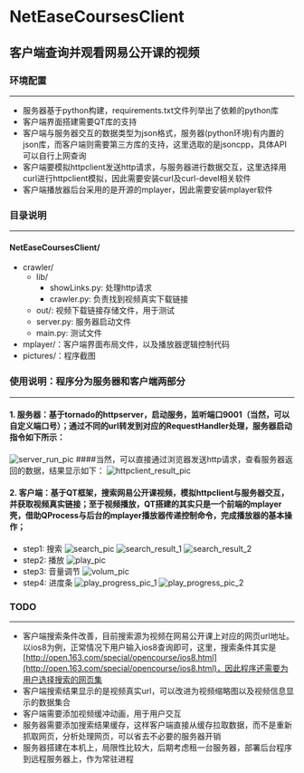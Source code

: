 NetEaseCoursesClient
======

## 客户端查询并观看网易公开课的视频

### 环境配置
-------------------------------
- 服务器基于python构建，requirements.txt文件列举出了依赖的python库
- 客户端界面搭建需要QT库的支持
- 客户端与服务器交互的数据类型为json格式，服务器(python环境)有内置的json库，而客户端则需要第三方库的支持，这里选取的是jsoncpp，具体API可以自行上网查询
- 客户端要模拟httpclient发送http请求，与服务器进行数据交互，这里选择用curl进行httpclient模拟，因此需要安装curl及curl-devel相关软件
- 客户端播放器后台采用的是开源的mplayer，因此需要安装mplayer软件
### 目录说明
-------------------------------
#### NetEaseCoursesClient/

- crawler/
	- lib/
		- showLinks.py: 处理http请求
		- crawler.py: 负责找到视频真实下载链接
    - out/: 视频下载链接存储文件，用于测试
	- server.py: 服务器启动文件
	- main.py: 测试文件
- mplayer/：客户端界面布局文件，以及播放器逻辑控制代码
- pictures/：程序截图
 
### 使用说明：程序分为服务器和客户端两部分
-----------------------------------------------
#### 1. 服务器：基于tornado的httpserver，启动服务，监听端口9001（当然，可以自定义端口号）；通过不同的url转发到对应的RequestHandler处理，服务器启动指令如下所示：
![server_run_pic](https://github.com/cls1991/163CoursesDownloader/raw/master/pictures/server_run_pic.png)
####当然，可以直接通过浏览器发送http请求，查看服务器返回的数据，结果显示如下：
![httpclient_result_pic](https://github.com/cls1991/163CoursesDownloader/raw/master/pictures/httpclient_result_pic.png)
#### 2. 客户端：基于QT框架，搜索网易公开课视频，模拟httpclient与服务器交互，并获取视频真实链接；至于视频播放，QT搭建的其实只是一个前端的mplayer壳，借助QProcess与后台的mplayer播放器传递控制命令，完成播放器的基本操作；
* step1: 搜索
![search_pic](https://github.com/cls1991/163CoursesDownloader/raw/master/pictures/search_pic.png)
![search_result_1](https://github.com/cls1991/163CoursesDownloader/raw/master/pictures/search_result_1.png)
![search_result_2](https://github.com/cls1991/163CoursesDownloader/raw/master/pictures/search_result_2.png)
* step2: 播放
![play_pic](https://github.com/cls1991/163CoursesDownloader/raw/master/pictures/play_pic.png)
* step3: 音量调节
![volum_pic](https://github.com/cls1991/163CoursesDownloader/raw/master/pictures/volum_pic.png)
* step4: 进度条
![play_progress_pic_1](https://github.com/cls1991/163CoursesDownloader/raw/master/pictures/play_progress_pic_1.png)
![play_progress_pic_2](https://github.com/cls1991/163CoursesDownloader/raw/master/pictures/play_progress_pic_2.png)

### TODO
------------------------------------------------
- 客户端搜索条件改善，目前搜索源为视频在网易公开课上对应的网页url地址。以ios8为例，正常情况下用户输入ios8查询即可，这里，搜索条件其实是[http://open.163.com/special/opencourse/ios8.html](http://open.163.com/special/opencourse/ios8.html)，因此程序还需要为用户选择搜索的网页集
- 客户端搜索结果显示的是视频真实url，可以改进为视频缩略图以及视频信息显示的数据集合
- 客户端需要添加视频缓冲动画，用于用户交互
- 服务器需要添加搜索结果缓存，这样客户端直接从缓存拉取数据，而不是重新抓取网页，分析处理网页，可以省去不必要的服务器开销
- 服务器搭建在本机上，局限性比较大，后期考虑租一台服务器，部署后台程序到远程服务器上，作为常驻进程



